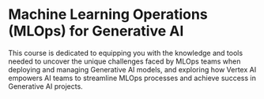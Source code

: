 # Machine Learning Operations (MLOps) for Generative AI

This course is dedicated to equipping you with the knowledge and tools needed to uncover the unique challenges faced by MLOps teams when deploying and managing Generative AI models, and exploring how Vertex AI empowers AI teams to streamline MLOps processes and achieve success in Generative AI projects.